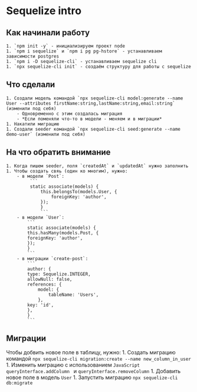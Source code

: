 # Sequelize intro

## Как начинали работу

    1. `npm init -y` - инициализируем проект node
    1. `npm i sequelize` и `npm i pg pg-hstore` - устанавливаем зависимости postgres
    1. `npm i -D sequelize-cli` - устанавливаем sequelize cli
    1. `npx sequelize-cli init` - создаём структуру для работы с sequelize

## Что сделали

    1. Создали модель командой `npx sequelize-cli model:generate --name User --attributes firstName:string,lastName:string,email:string` (изменили под себя)
        - Одновременно с этим создалась миграция
        - *Если поменяли что-то в модели - меняем и в миграции*
    1. Накатили миграцию
    1. Создали seeder командой `npx sequelize-cli seed:generate --name demo-user` (изменили под себя)

## На что обратить внимание

    1. Когда пишем seeder, поля `createdAt` и `updatedAt` нужно заполнить
    1. Чтобы создать свяь (один ко многим), нужно:
        - в модели `Post`:
             ```
             static associate(models) {
                 this.belongsTo(models.User, {
                     foreignKey: 'author',
                 });
                 }
                 ```
        - в модели `User`:
            ```
            static associate(models) {
            this.hasMany(models.Post, {
            foreignKey: 'author',
            });
            }
            ```
        - в миграции `create-post`:
            ```
            author: {
            type: Sequelize.INTEGER,
            allowNull: false,
            references: {
                model: {
                    tableName: 'Users',
                },
            key: 'id',
            },
            }
            ```

## Миграции

Чтобы добвить новое поле в таблицу, нужно: 1. Создать миграцию командой `npx sequelize-cli migration:create --name new_column_in_user` 1. Изменить миграцию с использованием
`JavaScript queryInterface.addColumn `
и
` queryInterface.removeColumn ` 1. Добавить новое поле в модель `User` 1. Запустить миграцию `npx sequelize-cli db:migrate`
